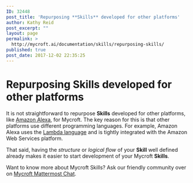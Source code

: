 ```yaml
---
ID: 32448
post_title: 'Repurposing **Skills** developed for other platforms'
author: Kathy Reid
post_excerpt: ""
layout: page
permalink: >
  http://mycroft.ai/documentation/skills/repurposing-skills/
published: true
post_date: 2017-12-02 22:35:25
---
```

# Repurposing **Skills** developed for other platforms

It is not straightforward to repurpose **Skills** developed for other platforms, like [Amazon Alexa](https://developer.amazon.com/alexa-skills-kit/alexa-skill-quick-start-tutorial), for Mycroft. The key reason for this is that other platforms use different programming languages. For example, Amazon Alexa uses the [Lambda language](https://aws.amazon.com/lambda/) and is tightly integrated with the Amazon Web Services platform.

That said, having the _structure_ or _logical flow_ of your **Skill** well defined already makes it easier to start development of your Mycroft **Skills**.

Want to know more about Mycroft Skills? Ask our friendly community over on [Mycroft Mattermost Chat](https://chat.mycroft.ai).